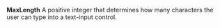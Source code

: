 **MaxLength** A positive integer that determines how many characters the user can type into a text-input control.
